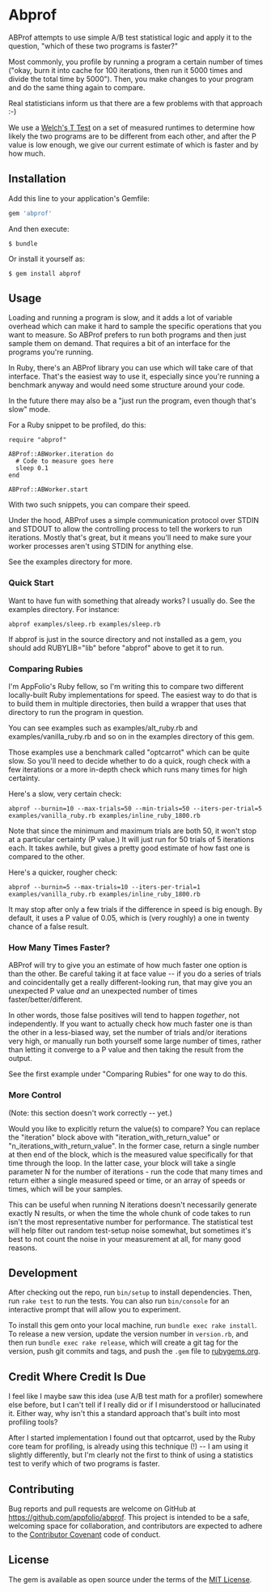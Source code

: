# Abprof

ABProf attempts to use simple A/B test statistical logic and apply it
to the question, "which of these two programs is faster?"

Most commonly, you profile by running a program a certain number of
times ("okay, burn it into cache for 100 iterations, then run it 5000
times and divide the total time by 5000"). Then, you make changes to
your program and do the same thing again to compare.

Real statisticians inform us that there are a few problems with that
approach :-)

We use a [Welch's T Test](https://en.wikipedia.org/wiki/Welch%27s_t-test) on a
set of measured runtimes to determine how likely the two programs are
to be different from each other, and after the P value is low enough,
we give our current estimate of which is faster and by how much.

## Installation

Add this line to your application's Gemfile:

```ruby
gem 'abprof'
```

And then execute:

    $ bundle

Or install it yourself as:

    $ gem install abprof

## Usage

Loading and running a program is slow, and it adds a lot of variable
overhead which can make it hard to sample the specific operations that
you want to measure. So ABProf prefers to run both programs and then
just sample them on demand. That requires a bit of an interface for
the programs you're running.

In Ruby, there's an ABProf library you can use which will take care of
that interface. That's the easiest way to use it, especially since
you're running a benchmark anyway and would need some structure around
your code.

In the future there may also be a "just run the program, even though
that's slow" mode.

For a Ruby snippet to be profiled, do this:

    require "abprof"

    ABProf::ABWorker.iteration do
      # Code to measure goes here
	  sleep 0.1
    end

    ABProf::ABWorker.start

With two such snippets, you can compare their speed.

Under the hood, ABProf uses a simple communication protocol over STDIN
and STDOUT to allow the controlling process to tell the workers to run
iterations. Mostly that's great, but it means you'll need to make sure
your worker processes aren't using STDIN for anything else.

See the examples directory for more.

### Quick Start

Want to have fun with something that already works? I usually do. See
the examples directory. For instance:

    abprof examples/sleep.rb examples/sleep.rb

If abprof is just in the source directory and not installed as a gem,
you should add RUBYLIB="lib" before "abprof" above to get it to run.

### Comparing Rubies

I'm AppFolio's Ruby fellow, so I'm writing this to compare two
different locally-built Ruby implementations for speed. The easiest
way to do that is to build them in multiple directories, then build a
wrapper that uses that directory to run the program in question.

You can see examples such as examples/alt\_ruby.rb and
examples/vanilla\_ruby.rb and so on in the examples directory of this
gem.

Those examples use a benchmark called "optcarrot" which can be quite
slow. So you'll need to decide whether to do a quick, rough check with
a few iterations or a more in-depth check which runs many times for
high certainty.

Here's a slow, very certain check:

    abprof --burnin=10 --max-trials=50 --min-trials=50 --iters-per-trial=5 examples/vanilla_ruby.rb examples/inline_ruby_1800.rb

Note that since the minimum and maximum trials are both 50, it won't
stop at a particular certainty (P value.) It will just run for 50
trials of 5 iterations each. It takes awhile, but gives a pretty good
estimate of how fast one is compared to the other.

Here's a quicker, rougher check:

    abprof --burnin=5 --max-trials=10 --iters-per-trial=1 examples/vanilla_ruby.rb examples/inline_ruby_1800.rb

It may stop after only a few trials if the difference in speed is big
enough. By default, it uses a P value of 0.05, which is (very roughly)
a one in twenty chance of a false result.

### How Many Times Faster?

ABProf will try to give you an estimate of how much faster one option
is than the other. Be careful taking it at face value -- if you do a
series of trials and coincidentally get a really different-looking
run, that may give you an unexpected P value *and* an unexpected
number of times faster/better/different.

In other words, those false positives will tend to happen *together*,
not independently. If you want to actually check how much faster one
is than the other in a less-biased way, set the number of trials
and/or iterations very high, or manually run both yourself some large
number of times, rather than letting it converge to a P value and then
taking the result from the output.

See the first example under "Comparing Rubies" for one way to do this.

### More Control

(Note: this section doesn't work correctly -- yet.)

Would you like to explicitly return the value(s) to compare? You can
replace the "iteration" block above with "iteration\_with\_return\_value"
or "n\_iterations\_with\_return\_value". In the former case, return a
single number at then end of the block, which is the measured value
specifically for that time through the loop. In the latter case, your
block will take a single parameter N for the number of iterations -
run the code that many times and return either a single measured speed
or time, or an array of speeds or times, which will be your samples.

This can be useful when running N iterations doesn't necessarily
generate exactly N results, or when the time the whole chunk of code
takes to run isn't the most representative number for performance. The
statistical test will help filter out random test-setup noise
somewhat, but sometimes it's best to not count the noise in your
measurement at all, for many good reasons.

## Development

After checking out the repo, run `bin/setup` to install dependencies. Then, run `rake test` to run the tests. You can also run `bin/console` for an interactive prompt that will allow you to experiment.

To install this gem onto your local machine, run `bundle exec rake install`. To release a new version, update the version number in `version.rb`, and then run `bundle exec rake release`, which will create a git tag for the version, push git commits and tags, and push the `.gem` file to [rubygems.org](https://rubygems.org).

## Credit Where Credit Is Due

I feel like I maybe saw this idea (use A/B test math for a profiler)
somewhere else before, but I can't tell if I really did or if I
misunderstood or hallucinated it. Either way, why isn't this a
standard approach that's built into most profiling tools?

After I started implementation I found out that optcarrot, used by the
Ruby core team for profiling, is already using this technique (!) -- I
am using it slightly differently, but I'm clearly not the first to
think of using a statistics test to verify which of two programs is faster.

## Contributing

Bug reports and pull requests are welcome on GitHub at https://github.com/appfolio/abprof. This project is intended to be a safe, welcoming space for collaboration, and contributors are expected to adhere to the [Contributor Covenant](http://contributor-covenant.org) code of conduct.


## License

The gem is available as open source under the terms of the [MIT License](http://opensource.org/licenses/MIT).

